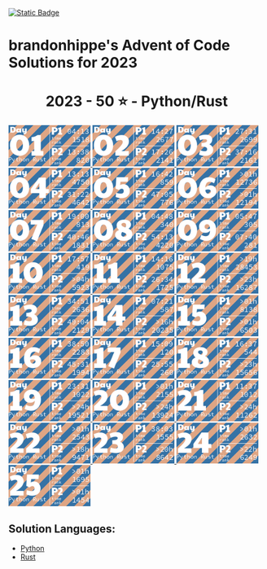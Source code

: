 <p><a href = "https://adventofcode.com/2023"> <img alt="Static Badge" src="https://img.shields.io/badge/2023-50*-118a03?style=flat-square&logo=data%3Aimage%2Fjpg%3Bbase64%2C%2F9j%2F4AAQSkZJRgABAQAAAQABAAD%2F%2FgAfQ29tcHJlc3NlZCBieSBqcGVnLXJlY29tcHJlc3P%2F2wCEAAQEBAQEBAQEBAQGBgUGBggHBwcHCAwJCQkJCQwTDA4MDA4MExEUEA8QFBEeFxUVFx4iHRsdIiolJSo0MjRERFwBBAQEBAQEBAQEBAYGBQYGCAcHBwcIDAkJCQkJDBMMDgwMDgwTERQQDxAUER4XFRUXHiIdGx0iKiUlKjQyNEREXP%2FCABEIAEAAQAMBIgACEQEDEQH%2FxAAcAAEAAgIDAQAAAAAAAAAAAAAABggFBwMECQH%2F2gAIAQEAAAAAo%2BZXkwwNz5LQwnkD3pk68TyBrFb2kfbiejq3H30t5vM%2FjFs4d0tlVAMhcWlS5tScQAf%2FxAAYAQADAQEAAAAAAAAAAAAAAAABBQYCBP%2FaAAgBAhAAAABtxDuVyOa9rAi%2FysLH%2F8QAGAEAAwEBAAAAAAAAAAAAAAAAAQIEAAP%2F2gAIAQMQAAAAnbL0oM3Osxl8n%2F%2FEADYQAAEEAQEEBwYEBwAAAAAAAAIBAwQFBgcACBEhEBITIDEyQRQVIlNhchYXMFJic4KRkqPB%2F9oACAEBAAE%2FAOmkpLTI7SJS0sQpM%2BUSgyyKoimqJx9dsgx%2B4xa2k0d9CKJYx0BXWTVFUe0BDHmPFOaL393xvtNXcR%2Bjr5f4sntvLN9TWDIS%2FfGgH%2FoEe7K0xz6JQV2UHi85ynmxhlNSWG%2B2RGj5oTiBxIEVPUujduDr6wYx9AnF%2FaKe29E31NWZxfMrIRdFdpjntpSzsji4xNSpiRjkuSng7ECaBOKq31%2BCuf09OCbyuc4gzDrbEGLqqjgDQMv8GXgaDkgtuhtHyXd11l5XdfHqbt7z%2B0okKQp%2FR9v4HNsH3d4GB59VZjQ5G5JrWWpKLElNorqdu0oIoOhyLbUTd%2Fhaj51%2BKrjIHYlcMCPGWNGaTtjJpSVVVw%2BQptIud3LRnlXQo9tdM%2BVGESfJQ%2F5pr1G9s63m82ypmZXU7DFJWPgbRA3wffNs%2BSobh9wRIiEQFVJVREROaqq7acwPyR0kfu81sZSvK37Y7EeeJRYI%2BTcVkC5Ca%2Bu2ZsNa8aRpZ4XayWJRAr7cUHyBDeb88OSI7OtOsOuMvtk262SgYGnAhIV4Kiovqnd3ZdLEvLNdQb6OiVNW6qQEd8r8oPFz7GdtftWS1CyH3VUSVXGqpwhjdXyyXvApH%2FA20J1Yd03yT2axdIscsyBuaHyD8BkD9vgW281pczBkhqXjjYlW2Kh7yBrmAPn5JA%2FwO9yqZgSbSuj2sxYkByS0EmQIK4rTKkiGaCPMlFPTbWzVXHKHDKjTPTOcycN%2BA2MmRFPiLcMk5Ndb5jvifToRqtSWONWemOpEuP7rCE6kR%2BYfAFionxxzJfUPFva%2Fj1MS7tY1DPObVNyXBiSTBQJxlF%2BFVRfX9L%2F%2FxAAlEQACAwABAwMFAQAAAAAAAAABAgMEBQARQVEGEDESFDI0YpH%2F2gAIAQIBAT8A5o2Wp0LlpAC0MLuAfjqo68y7T3s6lccAPNCjkD4BI9tSTVhijky68MzBuskcjFSy%2FwAnzzV9V13zNGjoU7FG29eRVSVeqsxHZhzH9VVosrNoUali7bSBFZIkIVWHljzLl1Zo5JNSvDAWYGOONixC%2FwBHz7bfX1JqR4Fb9WuwkuzAf4gPnmMD6Y1nw7H6VpjJTlPnuhPs6l0dQxUkEdR8jmRk18isYISzu7l5JX%2FJ2Pc81sqvr1ft5yVKsHjkX8kYdxyNTHGiFyxVQPqPyenc8%2F%2FEACIRAAICAAUFAQAAAAAAAAAAAAECAAMEEBIhURETIzJBgf%2FaAAgBAwEBPwCIup1Xkx10O68HplWKySLCRwRK8O3cR0cMoYbiWYdjY7uyqpb7LBWCBWxPJOVXgrNzex2QS3z1i0ey7MMhLLDY3U7fAJXYam1D9EO5Jn%2F%2F2Q%3D%3D&labelColor=black" target="_blank"></a></p>

# brandonhippe's Advent of Code Solutions for 2023
<!-- #{(year_tiles)} -->
<h1 align="center">
  2023 - 50 ⭐ - Python/Rust
</h1>
<a href="python/1.py">
  <img src=".tiles/images/2023/01.png" width="161px">
</a>
<a href="python/2.py">
  <img src=".tiles/images/2023/02.png" width="161px">
</a>
<a href="python/3.py">
  <img src=".tiles/images/2023/03.png" width="161px">
</a>
<a href="python/4.py">
  <img src=".tiles/images/2023/04.png" width="161px">
</a>
<a href="python/5.py">
  <img src=".tiles/images/2023/05.png" width="161px">
</a>
<a href="python/6.py">
  <img src=".tiles/images/2023/06.png" width="161px">
</a>
<a href="python/7.py">
  <img src=".tiles/images/2023/07.png" width="161px">
</a>
<a href="python/8.py">
  <img src=".tiles/images/2023/08.png" width="161px">
</a>
<a href="python/9.py">
  <img src=".tiles/images/2023/09.png" width="161px">
</a>
<a href="python/10.py">
  <img src=".tiles/images/2023/10.png" width="161px">
</a>
<a href="python/11.py">
  <img src=".tiles/images/2023/11.png" width="161px">
</a>
<a href="python/12.py">
  <img src=".tiles/images/2023/12.png" width="161px">
</a>
<a href="python/13.py">
  <img src=".tiles/images/2023/13.png" width="161px">
</a>
<a href="python/14.py">
  <img src=".tiles/images/2023/14.png" width="161px">
</a>
<a href="python/15.py">
  <img src=".tiles/images/2023/15.png" width="161px">
</a>
<a href="python/16.py">
  <img src=".tiles/images/2023/16.png" width="161px">
</a>
<a href="python/17.py">
  <img src=".tiles/images/2023/17.png" width="161px">
</a>
<a href="python/18.py">
  <img src=".tiles/images/2023/18.png" width="161px">
</a>
<a href="python/19.py">
  <img src=".tiles/images/2023/19.png" width="161px">
</a>
<a href="python/20.py">
  <img src=".tiles/images/2023/20.png" width="161px">
</a>
<a href="python/21.py">
  <img src=".tiles/images/2023/21.png" width="161px">
</a>
<a href="python/22.py">
  <img src=".tiles/images/2023/22.png" width="161px">
</a>
<a href="python/23.py">
  <img src=".tiles/images/2023/23.png" width="161px">
</a>
<a href="python/24.py">
  <img src=".tiles/images/2023/24.png" width="161px">
</a>
<a href="python/25.py">
  <img src=".tiles/images/2023/25.png" width="161px">
</a>
<!-- #{/(year_tiles)} -->

## Solution Languages:
 - [Python](python/README.md)
 - [Rust](rust/README.md)